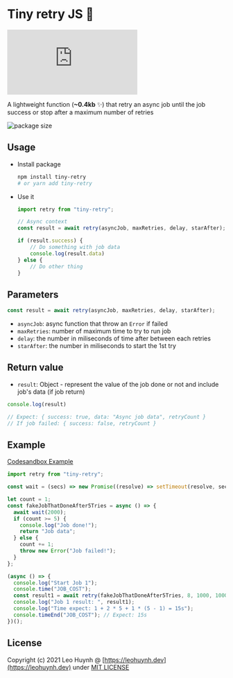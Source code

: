 # Tiny retry JS 👷

![size](https://img.badgesize.io/hta218/tiny-retry/main/dist/retry.js?compression=gzip&label=npm)

A lightweight function (**~0.4kb** ✨) that retry an async job until the job success or stop after a maximum number of retries

![package size](https://i.imgur.com/bvJgy4D.png)

## Usage

- Install package

	```bash
	npm install tiny-retry
	# or yarn add tiny-retry
	```

- Use it

	```js
	import retry from "tiny-retry";

	// Async context
	const result = await retry(asyncJob, maxRetries, delay, starAfter);

	if (result.success) {
		// Do something with job data
		console.log(result.data)
	} else {
		// Do other thing
	}
	```

## Parameters

```javascript
const result = await retry(asyncJob, maxRetries, delay, starAfter);
```

- `asyncJob`: async function that throw an `Error` if failed
- `maxRetries`: number of maximum time to try to run job
- `delay`: the number in miliseconds of time after between each retries
- `starAfter`: the number in miliseconds to start the 1st try

## Return value

- `result`: Object - represent the value of the job done or not and include job's data (if job return)

```javascript
console.log(result)

// Expect: { success: true, data: "Async job data", retryCount }
// If job failed: { success: false, retryCount }
```

## Example

[Codesandbox Example](https://codesandbox.io/s/test-tiny-retry-pjbqs?file=/src/index.js:0-1198)

```javascript
import retry from "tiny-retry";

const wait = (secs) => new Promise((resolve) => setTimeout(resolve, secs));

let count = 1;
const fakeJobThatDoneAfter5Tries = async () => {
  await wait(2000);
  if (count >= 5) {
    console.log("Job done!");
    return "Job data";
  } else {
    count += 1;
    throw new Error("Job failed!");
  }
};

(async () => {
  console.log("Start Job 1");
  console.time("JOB_COST");
  const result1 = await retry(fakeJobThatDoneAfter5Tries, 8, 1000, 1000);
  console.log("Job 1 result: ", result1);
  console.log("Time expect: 1 + 2 * 5 + 1 * (5 - 1) = 15s");
  console.timeEnd("JOB_COST"); // Expect: 15s
})();

```

## License

Copyright (c) 2021 Leo Huynh @ [https://leohuynh.dev](https://leohuynh.dev) under [MIT LICENSE](/LICENSE.md)
